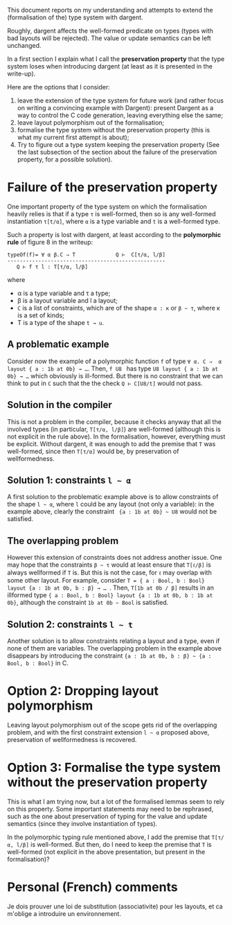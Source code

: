 
This document reports on my understanding and attempts to extend the 
(formalisation of the) type system with dargent.


Roughly, dargent affects the well-formed predicate on types (types with
bad layouts will be rejected). The value or update semantics can be left
unchanged.

In a first section I explain what I call the **preservation property** 
that the type system loses when
introducing dargent (at least as it is presented in the write-up).

Here are the options that I consider:
1. leave the extension of the type system for future work (and rather focus on 
writing a convincing example with Dargent): present Dargent
as a way to control the C code generation, leaving everything else the same;
2. leave layout polymorphism out of the formalisation;
3. formalise the type system without the preservation property (this is what my current first attempt is about);
4. Try to figure out a type system keeping the preservation property
(See the last subsection of the section about the failure of the preservation
property, for a possible solution).


# Failure of the preservation property

One important property of the type system on which the formalisation heavily
relies is that if a type `τ` is well-formed, then so is any well-formed instantiation 
`τ[t/α]`, where `α` is a type variable and `t` is a well-formed type. 


Such a property is lost with dargent, at least according to the **polymorphic rule** of figure
8 in the writeup:
```
typeOf(f)= ∀ α β.C ⇒ T             Q ⊢  C[τ/α, l/β]
---------------------------------------------------
   Q ⊢ f τ l : T[τ/α, l/β]
```
where 
- α is a type variable and τ a type;
- β is a layout variable and l a layout;
- `C` is a list of constraints, which are of the shape `α : κ` or 
`β ~ τ`, where κ is a set of kinds;
- T is a type of the shape `t → u`.

## A problematic example

Consider now the example of a polymorphic function `f` of type `∀ α. C ⇒ 
α layout { a : 1b at 0b} → …`. Then, `f U8 ` has type
`U8 layout { a : 1b at 0b} → …` which obviously is ill-formed.
But there is no constraint that we can think to put in `C` such that the 
the check `Q ⊢ C[U8/t]` would not pass.

## Solution in the compiler

This is not a problem in the compiler, because it checks anyway that all the
involved types (in particular, `T[τ/α, l/β]`) are well-formed (although this is not explicit in the rule
above). In the formalisation, however, everything must be explicit.
Without dargent, it was enough to add the premise that `T` was well-formed,
since then `T[τ/α]` would be, by preservation of wellformedness.

## Solution 1: constraints `l ~ α`

A first solution to the problematic example above is to allow constraints 
of the shape `l ~ α`, where `l` could be any layout (not only a variable): 
in the example above, clearly the constraint ` {a : 1b at 0b} ~ U8` would not be satisfied.

## The overlapping problem
However this extension of constraints does not address another issue.
One may hope that the constraints `β ~ τ` would at least ensure that `T[ℓ/β]`
is always wellformed if `T` is. But this is not the case, for `ℓ` may overlap
with some other layout. For example, consider `T = { a : Bool, b : Bool} layout
{a : 1b at 0b, b : β} → … `. Then, `T[1b at 0b / β]` results in an illformed
type `{ a : Bool, b : Bool} layout {a : 1b at 0b, b : 1b at 0b}`, although
the constraint `1b at 0b ~ Bool` is satisfied. 

## Solution 2: constraints `l ~ t`

Another solution is to allow constraints relating a layout and a type, even if
none of them are variables. The overlapping problem in the example above
disappears by introducing the constraint `{a : 1b at 0b, b : β} ~ {a : Bool, b : Bool}`
in C.


# Option 2: Dropping layout polymorphism
Leaving layout polymorphism out of the scope gets rid of the overlapping problem,
and with the first constraint extension `l ~ α` proposed above, preservation of wellformedness
is recovered.

# Option 3: Formalise the type system without the preservation property

This is what I am trying now, but a lot of the formalised lemmas seem to rely
on this property. Some important statements may need to be rephrased,
such as the one about preservation of typing for the value and update semantics
(since they involve instantiation of types).

In the polymorphic typing rule mentioned above, I add the premise that 
`T[τ/α, l/β]` is well-formed. But then, do I need to keep the premise that
`T` is well-formed (not explicit in the above presentation, but present in the formalisation)?



# Personal (French) comments 

Je dois prouver une loi de substitution (associativite) pour les layouts, et ca m'oblige a introduire
un environnement.

